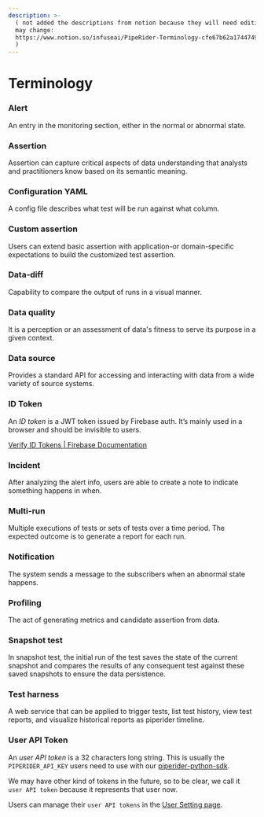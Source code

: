 ```yaml
---
description: >-
  ( not added the descriptions from notion because they will need editing and
  may change:
  https://www.notion.so/infuseai/PipeRider-Terminology-cfe67b62a1744749adcd4b340aec61ff
  )
---
```


# Terminology

### Alert

An entry in the monitoring section, either in the normal or abnormal state.

### Assertion

Assertion can capture critical aspects of data understanding that analysts and practitioners know based on its semantic meaning.

### Configuration YAML

A config file describes what test will be run against what column.

### Custom assertion

Users can extend basic assertion with application-or domain-specific expectations to build the customized test assertion.

### Data-diff

Capability to compare the output of runs in a visual manner.

### Data quality

It is a perception or an assessment of data's fitness to serve its purpose in a given context.

### Data source

Provides a standard API for accessing and interacting with data from a wide variety of source systems.

### ID Token

An *ID token* is a JWT token issued by Firebase auth. It’s mainly used in a browser and should be invisible to users.

[Verify ID Tokens | Firebase Documentation](https://firebase.google.com/docs/auth/admin/verify-id-tokens)

### Incident

After analyzing the alert info, users are able to create a note to indicate something happens in when.

### Multi-run

Multiple executions of tests or sets of tests over a time period. The expected outcome is to generate a report for each run.

### Notification

The system sends a message to the subscribers when an abnormal state happens.

### Profiling

The act of generating metrics and candidate assertion from data.

### Snapshot test

In snapshot test, the initial run of the test saves the state of the current snapshot and compares the results of any consequent test against these saved snapshots to ensure the data persistence.

### Test harness

A web service that can be applied to trigger tests, list test history, view test reports, and visualize historical reports as piperider timeline.

### User API Token

An *user API token* is a 32 characters long string. This is usually the `PIPERIDER_API_KEY` users need to use with our [piperider-python-sdk](https://pypi.org/project/piperider-python-sdk/0.0.1/).

We may have other kind of tokens in the future, so to be clear, we call it `user API token` because it represents that user now.

Users can manage their `user API tokens` in the [User Setting page](https://app.piperider.io/settings).

